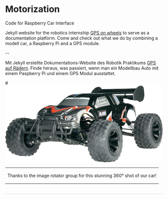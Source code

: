 Motorization
============

Code for Raspberry Car Interface

Jekyll website for the robotics internship [GPS on wheels](http://gps-robotic.github.io/Motorization/) to serve as a documentation platform. Come and check out what we do by combining a modell car, a Raspberry Pi and a GPS module.

--

Mit Jekyll erstellte Dokumentations-Website des Robotik Praktikums [GPS auf Rädern](http://gps-robotic.github.io/Motorization/). Finde heraus, was passiert, wenn man ein Modellbau Auto mit einem Paspberry Pi und einem GPS Modul ausstattet.


#[![GPS on wheels](https://github.com/GPS-Robotic/Motorization/raw/gh-pages/images/ReelyBlaze.jpg)](http://gps-robotic.github.io/Motorization/de/)
<br>

<script src="https://code.jquery.com/jquery-2.1.3.min.js" type="text/javascript"></script>
<script src="{{ site.baseurl }}/js/rotate.js" type="text/javascript"></script>


</style>
</head>
<table border=0><tr><td align=center>
<body>
	<div id="image" src="{{ site.baseurl }}/images/captures/" width="640" height="480" ></div>

<script>
	$(document).ready(function() {
		$("#image").rotate();
	});
</script>
</body>
<p> Thanks to the image rotator group for this stunning 360° shot of our car! </p>
</td></tr></table>


<br>
<div  style="border-bottom: 1px solid #ddd"></div>
